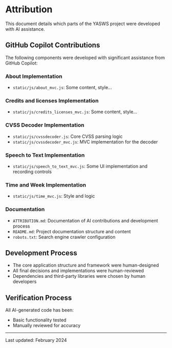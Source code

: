 # Attribution

This document details which parts of the YASWS project were developed with AI assistance.

## GitHub Copilot Contributions

The following components were developed with significant assistance from GitHub Copilot:

### About Implementation

- `static/js/about_mvc.js`: Some content, style...

### Credits and licenses Implementation

- `static/js/credits_licenses_mvc.js`: Some content, style...

### CVSS Decoder Implementation

- `static/js/cvssdecoder.js`: Core CVSS parsing logic
- `static/js/cvssdecoder_mvc.js`: MVC implementation for the decoder

### Speech to Text Implementation

- `static/js/speech_to_text_mvc.js`: Some UI implementation and recording controls

### Time and Week Implementation

- `static/js/time_mvc.js`: Style and logic

### Documentation

- `ATTRIBUTION.md`: Documentation of AI contributions and development process
- `README.md`: Project documentation structure and content
- `robots.txt`: Search engine crawler configuration

## Development Process

- The core application structure and framework were human-designed
- All final decisions and implementations were human-reviewed
- Dependencies and third-party libraries were chosen by human developers

## Verification Process

All AI-generated code has been:
- Basic functionality tested
- Manually reviewed for accuracy

---
Last updated: February 2024